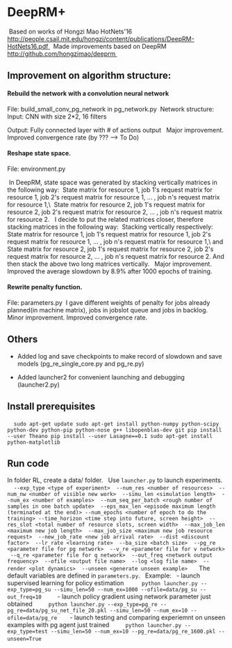 # DeepRM+ 
 Based on works of Hongzi Mao HotNets'16 http://people.csail.mit.edu/hongzi/content/publications/DeepRM-HotNets16.pdf 
 Made improvements based on DeepRM http://github.com/hongzimao/deeprm 
## Improvement on algorithm structure: 
#### Rebuild the network with a convolution neural network 

File: build_small_conv_pg_network in pg_network.py
 Network structure: Input: CNN with size 2*2, 16 filters 

Output: Fully connected layer with # of actions output 
 Major improvement. Improved convergence rate (by ??? --> To Do) 
#### Reshape state space. 

File: environment.py

 In DeepRM, state space was generated by stacking vertically matrices in the following way:
 State matrix for resource 1, job 1's request matrix for resource 1, job 2's request matrix for resource 1, ... , job n's request matrix for resource 1,\  State matrix for resource 2, job 1's request matrix for resource 2, job 2's request matrix for resource 2, ... , job n's request matrix for resource 2. 
 I decide to put the related matrices closer, therefore stacking matrices in the following way:
 Stacking vertically respectively: State matrix for resource 1, job 1's request matrix for resource 1, job 2's request matrix for resource 1, ... , job n's request matrix for resource 1,\ and State matrix for resource 2, job 1's request matrix for resource 2, job 2's request matrix for resource 2, ... , job n's request matrix for resource 2. And then stack the above two long matrices vertically. 
 Major improvement. Improved the average slowdown by 8.9% after 1000 epochs of training.

#### Rewrite penalty function. 

File: parameters.py 
 I gave different weights of penalty for jobs already planned(in machine matrix), jobs in jobslot queue and jobs in backlog.  Minor improvement. Improved convergence rate.

## Others  
* Added log and save checkpoints to make record of slowdown and save models (pg_re_single_core.py and pg_re.py)
 

* Added launcher2 for convenient launching and debugging (launcher2.py)

## Install prerequisites
  ``` sudo apt-get update sudo apt-get install python-numpy python-scipy python-dev python-pip python-nose g++ libopenblas-dev git pip install --user Theano pip install --user Lasagne==0.1 sudo apt-get install python-matplotlib ```

## Run code

In folder RL, create a data/ folder.   Use `launcher.py` to launch experiments.    ``` --exp_type <type of experiment>  --num_res <number of resources>  --num_nw <number of visible new work>  --simu_len <simulation length>  --num_ex <number of examples>  --num_seq_per_batch <rough number of samples in one batch update>  --eps_max_len <episode maximum length (terminated at the end)> --num_epochs <number of epoch to do the training> --time_horizon <time step into future, screen height>  --res_slot <total number of resource slots, screen width>  --max_job_len <maximum new job length>  --max_job_size <maximum new job resource request>  --new_job_rate <new job arrival rate>  --dist <discount factor>  --lr_rate <learning rate>  --ba_size <batch size>  --pg_re <parameter file for pg network>  --v_re <parameter file for v network>  --q_re <parameter file for q network>  --out_freq <network output frequency>  --ofile <output file name>  --log <log file name>  --render <plot dynamics>  --unseen <generate unseen example>  ```   The default variables are defined in `parameters.py`.   Example:    - launch supervised learning for policy estimation       ```   python launcher.py --exp_type=pg_su --simu_len=50 --num_ex=1000 --ofile=data/pg_su --out_freq=10    ```   - launch policy gradient using network parameter just obtained      ```   python launcher.py --exp_type=pg_re --pg_re=data/pg_su_net_file_20.pkl --simu_len=50 --num_ex=10 --ofile=data/pg_re   ```   - launch testing and comparing experiemnt on unseen examples with pg agent just trained      ```   python launcher.py --exp_type=test --simu_len=50 --num_ex=10 --pg_re=data/pg_re_1600.pkl --unseen=True   ``` 


